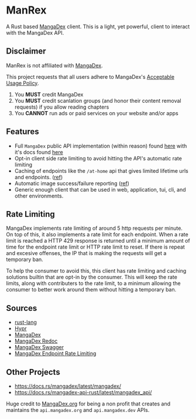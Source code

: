 # ManRex

A Rust based [MangaDex](https://mangadex.org/) client. This is a light, yet powerful, client to interact with the MangaDex API.

## Disclaimer

ManRex is not affiliated with [MangaDex](https://mangadex.org/).

This project requests that all users adhere to MangaDex's [Acceptable Usage Policy](https://api.mangadex.org/docs/#acceptable-usage-policy).

1. You **MUST** credit MangaDex
2. You **MUST** credit scanlation groups (and honor their content removal requests) if you allow reading chapters
3. You **CANNOT** run ads or paid services on your website and/or apps

## Features

- Full `MangaDex` public API implementation (within reason) found [here](https://api.mangadex.org/docs/swagger.html#/) with it's docs found [here](https://api.mangadex.org/docs/)
- Opt-in client side rate limiting to avoid hitting the API's automatic rate limiting
- Caching of endpoints like the `/at-home` api that gives limited lifetime urls and endpoints. ([ref](https://api.mangadex.org/docs/04-chapter/retrieving-chapter/#howto))
- Automatic image success/failure reporting ([ref](https://api.mangadex.org/docs/04-chapter/retrieving-chapter/#mangadexhome-load-successes-failures-and-retries))
- Generic enough client that can be used in web, application, tui, cli, and other environments.

## Rate Limiting

MangaDex implements rate limiting of around 5 http requests per minute. On top of this, it also implements a rate limit for each endpoint. When a rate limit is reached a HTTP 429 response is returned until a minimum amount of time for the endpoint rate
limit or HTTP rate limit to reset. If there is repeat and excesive offenses, the IP that is making the requests will get a temporary ban.

To help the consumer to avoid this, this client has rate limiting and caching solutions builtin that are opt-in by the consumer. This will keep the rate limits, along with contributers to the rate limit, to a minimum allowing the consumer to better work
around them without hitting a temporary ban.

## Sources

- [rust-lang](https://www.rust-lang.org/)
- [Hypr](https://hyper.rs/)
- [MangaDex](https://api.mangadex.org/docs/#acceptable-usage-policy)
- [MangaDex Redoc](https://api.mangadex.org/docs/redoc.html#tag/Manga/operation/get-manga-random)
- [MangaDex Swagger](https://api.mangadex.org/docs/swagger.html#/)
- [MangaDex Endpoint Rate Limiting](https://api.mangadex.org/docs/2-limitations/#endpoint-specific-rate-limits)

## Other Projects

- https://docs.rs/mangadex/latest/mangadex/
- https://docs.rs/mangadex-api-rust/latest/mangadex_api/

Huge credit to [MangaDex.org](https://mangadex.org/) for being a non profit that creates and maintains the `api.mangadex.org` and `api.mangadex.dev` APIs.
